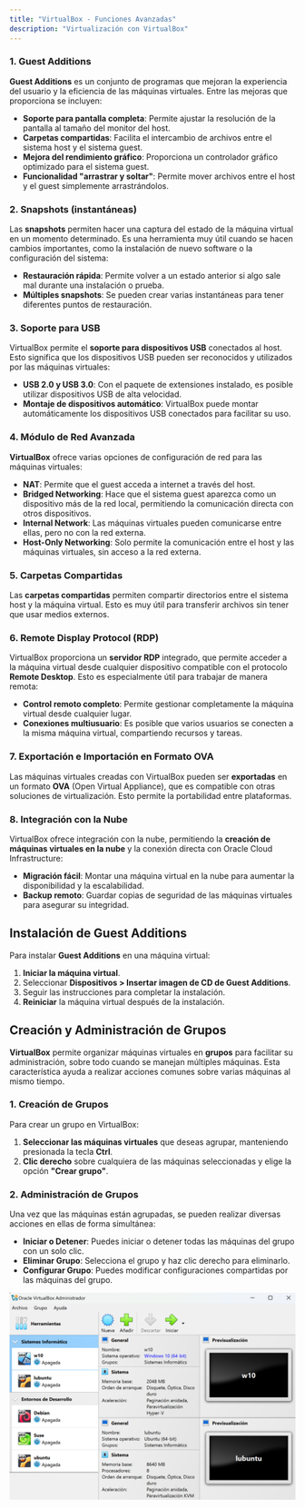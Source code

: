 ```yaml
---
title: "VirtualBox - Funciones Avanzadas"  
description: "Virtualización con VirtualBox"  
---
```


### 1. Guest Additions

**Guest Additions** es un conjunto de programas que mejoran la experiencia del usuario y la eficiencia de las máquinas virtuales. Entre las mejoras que proporciona se incluyen:

- **Soporte para pantalla completa**: Permite ajustar la resolución de la pantalla al tamaño del monitor del host.
- **Carpetas compartidas**: Facilita el intercambio de archivos entre el sistema host y el sistema guest.
- **Mejora del rendimiento gráfico**: Proporciona un controlador gráfico optimizado para el sistema guest.
- **Funcionalidad "arrastrar y soltar"**: Permite mover archivos entre el host y el guest simplemente arrastrándolos.

### 2. Snapshots (instantáneas)

Las **snapshots** permiten hacer una captura del estado de la máquina virtual en un momento determinado. Es una herramienta muy útil cuando se hacen cambios importantes, como la instalación de nuevo software o la configuración del sistema:

- **Restauración rápida**: Permite volver a un estado anterior si algo sale mal durante una instalación o prueba.
- **Múltiples snapshots**: Se pueden crear varias instantáneas para tener diferentes puntos de restauración.

### 3. Soporte para USB

VirtualBox permite el **soporte para dispositivos USB** conectados al host. Esto significa que los dispositivos USB pueden ser reconocidos y utilizados por las máquinas virtuales:

- **USB 2.0 y USB 3.0**: Con el paquete de extensiones instalado, es posible utilizar dispositivos USB de alta velocidad.
- **Montaje de dispositivos automático**: VirtualBox puede montar automáticamente los dispositivos USB conectados para facilitar su uso.

### 4. Módulo de Red Avanzada

**VirtualBox** ofrece varias opciones de configuración de red para las máquinas virtuales:

- **NAT**: Permite que el guest acceda a internet a través del host.
- **Bridged Networking**: Hace que el sistema guest aparezca como un dispositivo más de la red local, permitiendo la comunicación directa con otros dispositivos.
- **Internal Network**: Las máquinas virtuales pueden comunicarse entre ellas, pero no con la red externa.
- **Host-Only Networking**: Solo permite la comunicación entre el host y las máquinas virtuales, sin acceso a la red externa.

### 5. Carpetas Compartidas

Las **carpetas compartidas** permiten compartir directorios entre el sistema host y la máquina virtual. Esto es muy útil para transferir archivos sin tener que usar medios externos.

### 6. Remote Display Protocol (RDP)

VirtualBox proporciona un **servidor RDP** integrado, que permite acceder a la máquina virtual desde cualquier dispositivo compatible con el protocolo **Remote Desktop**. Esto es especialmente útil para trabajar de manera remota:

- **Control remoto completo**: Permite gestionar completamente la máquina virtual desde cualquier lugar.
- **Conexiones multiusuario**: Es posible que varios usuarios se conecten a la misma máquina virtual, compartiendo recursos y tareas.

### 7. Exportación e Importación en Formato OVA

Las máquinas virtuales creadas con VirtualBox pueden ser **exportadas** en un formato **OVA** (Open Virtual Appliance), que es compatible con otras soluciones de virtualización. Esto permite la portabilidad entre plataformas.

### 8. Integración con la Nube

VirtualBox ofrece integración con la nube, permitiendo la **creación de máquinas virtuales en la nube** y la conexión directa con Oracle Cloud Infrastructure:

- **Migración fácil**: Montar una máquina virtual en la nube para aumentar la disponibilidad y la escalabilidad.
- **Backup remoto**: Guardar copias de seguridad de las máquinas virtuales para asegurar su integridad.

## Instalación de Guest Additions

Para instalar **Guest Additions** en una máquina virtual:

1. **Iniciar la máquina virtual**.
2. Seleccionar **Dispositivos > Insertar imagen de CD de Guest Additions**.
3. Seguir las instrucciones para completar la instalación.
4. **Reiniciar** la máquina virtual después de la instalación.

## Creación y Administración de Grupos

**VirtualBox** permite organizar máquinas virtuales en **grupos** para facilitar su administración, sobre todo cuando se manejan múltiples máquinas. Esta característica ayuda a realizar acciones comunes sobre varias máquinas al mismo tiempo.

### 1. **Creación de Grupos**

Para crear un grupo en VirtualBox:
1. **Seleccionar las máquinas virtuales** que deseas agrupar, manteniendo presionada la tecla **Ctrl**.
2. **Clic derecho** sobre cualquiera de las máquinas seleccionadas y elige la opción **"Crear grupo"**.

### 2. **Administración de Grupos**

Una vez que las máquinas están agrupadas, se pueden realizar diversas acciones en ellas de forma simultánea:

- **Iniciar o Detener**: Puedes iniciar o detener todas las máquinas del grupo con un solo clic.
- **Eliminar Grupo**: Selecciona el grupo y haz clic derecho para eliminarlo.
- **Configurar Grupo**: Puedes modificar configuraciones compartidas por las máquinas del grupo.

![Grupos en virtualbox](../../../../assets/ut2/grupos.png)


